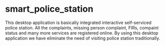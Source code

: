 # smart_police_station
This desktop application is basically integrated interactive self-serviced police station. All the complaints, missing person complaint, FIRs, compaint status and many more services are registered online. By using this desktop application we have eliminate the need of visiting police station traditionally. 
